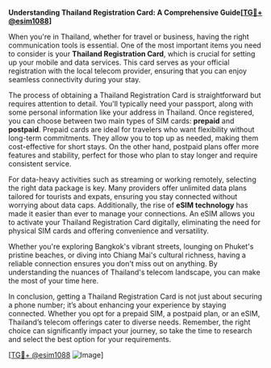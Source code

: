 **Understanding Thailand Registration Card: A Comprehensive Guide[[TG💪+ @esim1088](https://t.me/s/esim1088)]**

When you're in Thailand, whether for travel or business, having the right communication tools is essential. One of the most important items you need to consider is your **Thailand Registration Card**, which is crucial for setting up your mobile and data services. This card serves as your official registration with the local telecom provider, ensuring that you can enjoy seamless connectivity during your stay.

The process of obtaining a Thailand Registration Card is straightforward but requires attention to detail. You'll typically need your passport, along with some personal information like your address in Thailand. Once registered, you can choose between two main types of SIM cards: **prepaid** and **postpaid**. Prepaid cards are ideal for travelers who want flexibility without long-term commitments. They allow you to top up as needed, making them cost-effective for short stays. On the other hand, postpaid plans offer more features and stability, perfect for those who plan to stay longer and require consistent service.

For data-heavy activities such as streaming or working remotely, selecting the right data package is key. Many providers offer unlimited data plans tailored for tourists and expats, ensuring you stay connected without worrying about data caps. Additionally, the rise of **eSIM technology** has made it easier than ever to manage your connections. An eSIM allows you to activate your Thailand Registration Card digitally, eliminating the need for physical SIM cards and offering convenience and versatility.

Whether you're exploring Bangkok's vibrant streets, lounging on Phuket's pristine beaches, or diving into Chiang Mai's cultural richness, having a reliable connection ensures you don't miss out on anything. By understanding the nuances of Thailand's telecom landscape, you can make the most of your time here.

In conclusion, getting a Thailand Registration Card is not just about securing a phone number; it’s about enhancing your experience by staying connected. Whether you opt for a prepaid SIM, a postpaid plan, or an eSIM, Thailand’s telecom offerings cater to diverse needs. Remember, the right choice can significantly impact your journey, so take the time to research and select the best option for your requirements.

[[TG💪+ @esim1088](https://t.me/s/esim1088) ![Image](https://i.postimg.cc/Y0z9fWf4/image.png)]